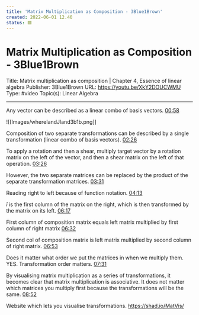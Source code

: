 ```yaml
---
title: 'Matrix Multiplication as Composition - 3Blue1Brown'
created: 2022-06-01 12.40
status: 🟥
---
```

# Matrix Multiplication as Composition - 3Blue1Brown
Title: Matrix multiplication as composition | Chapter 4, Essence of linear algebra
Publisher: 3Blue1Brown
URL: https://youtu.be/XkY2DOUCWMU
Type: #video
Topic(s): Linear Algebra

---

Any vector can be described as a linear combo of basis vectors.
[00:58](https://youtu.be/XkY2DOUCWMU#t=58.43308194468689)

![[Images/whereIandJland3b1b.png]]

Composition of two separate transformations can be described by a single transformation (linear combo of basis vectors).
[02:26](https://youtu.be/XkY2DOUCWMU#t=146.3986779408722)

To apply a rotation and then a shear, multiply target vector by a rotation matrix on the left of the vector, and then a shear matrix on the left of that operation.
[03:26](https://youtu.be/XkY2DOUCWMU#t=206.179912)

However, the two separate matrices can be replaced by the product of the separate transformation matrices.
[03:31](https://youtu.be/XkY2DOUCWMU#t=211.73781501525878)

Reading right to left because of function notation. 
[04:13](https://youtu.be/XkY2DOUCWMU#t=253.6211680667572)

$\hat{i}$ is the first column of the matrix on the right, which is then transformed by the matrix on its left. 
[06:17](https://youtu.be/XkY2DOUCWMU#t=377.539235)

First column of composition matrix equals left matrix multiplied by first column of right matrix
[06:32](https://youtu.be/XkY2DOUCWMU#t=392.9569879103546)

Second col of composition matrix is left matrix multiplied by second column of right matrix.
[06:53](https://youtu.be/XkY2DOUCWMU#t=413.44639802861025)

Does it matter what order we put the matrices in when we multiply them. YES. Transformation order matters.
[07:31](https://youtu.be/XkY2DOUCWMU#t=451.73633187602235)

By visualising matrix multiplication as a series of transformations, it becomes clear that matrix multiplication is associative. It does not matter which matrices you multiply first because the transformations will be the same.
[08:52](https://youtu.be/XkY2DOUCWMU#t=532.599823967575)

Website which lets you visualise transformations.
https://shad.io/MatVis/








